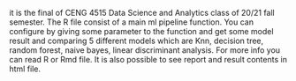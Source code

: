 it is the final of CENG 4515 Data Science and Analytics class of 20/21 fall semester.
The R file consist of a main ml pipeline function. You can configure by giving some 
parameter to the function and get some model result and comparing 5 different models which are
Knn, decision tree, random forest, naive bayes, linear discriminant analysis. For more info
you can read R or Rmd file. It is also possible to see report and result contents in html file.
